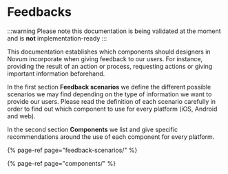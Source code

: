 
# Feedbacks

:::warning
Please note this documentation is being validated at the moment and is **not** implementation-ready
:::

This documentation establishes which components should designers in Novum incorporate when giving feedback to our users. For instance, providing the result of an action or process, requesting actions or giving important information beforehand.

In the first section **Feedback scenarios** we define the different possible scenarios we may find depending on the type of information we want to provide our users. Please read the definition of each scenario carefully in order to find out which component to use for every platform \(iOS, Android and web\).

In the second section **Components** we list and give specific recommendations around the use of each component for every platform.

{% page-ref page="feedback-scenarios/" %}

{% page-ref page="components/" %}


